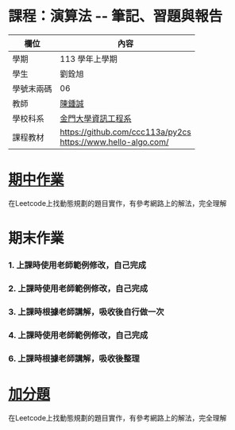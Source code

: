 # 課程：演算法 -- 筆記、習題與報告

欄位 | 內容
-----|--------
學期 | 113 學年上學期
學生 |  劉銓旭
學號末兩碼 | 06
教師 | [陳鍾誠](https://www.nqu.edu.tw/educsie/index.php?act=blog&code=list&ids=4)
學校科系 | [金門大學資訊工程系](https://www.nqu.edu.tw/educsie/index.php)
課程教材 | https://github.com/ccc113a/py2cs <br/> https://www.hello-algo.com/

# [期中作業](https://github.com/liu99002/_alg/tree/master/mid)
在Leetcode上找動態規劃的題目實作，有參考網路上的解法，完全理解

# 期末作業
### 1. 上課時使用老師範例修改，自己完成
### 2. 上課時使用老師範例修改，自己完成
### 3. 上課時根據老師講解，吸收後自行做一次
### 4. 上課時使用老師範例修改，自己完成
### 6. 上課時根據老師講解，吸收後整理

# [加分題](https://github.com/liu99002/_alg/tree/master/%E5%8A%A0%E5%88%86)
在Leetcode上找動態規劃的題目實作，有參考網路上的解法，完全理解


